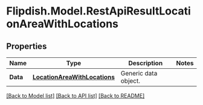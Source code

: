 # Flipdish.Model.RestApiResultLocationAreaWithLocations
## Properties

Name | Type | Description | Notes
------------ | ------------- | ------------- | -------------
**Data** | [**LocationAreaWithLocations**](LocationAreaWithLocations.md) | Generic data object. | 

[[Back to Model list]](../README.md#documentation-for-models) [[Back to API list]](../README.md#documentation-for-api-endpoints) [[Back to README]](../README.md)

